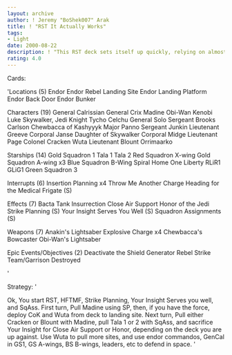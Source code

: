 ```yaml
---
layout: archive
author: ! Jeremy "BoShek007" Arak
title: ! "RST It Actually Works"
tags:
- Light
date: 2000-08-22
description: ! "This RST deck sets itself up quickly, relying on almost no cards in your hand, with control of Endor"
rating: 4.0
---
```

Cards: 

'Locations (5)
Endor
Endor Rebel Landing Site
Endor Landing Platform
Endor Back Door
Endor Bunker

Characters (19)
General Calrissian
General Crix Madine
Obi-Wan Kenobi
Luke Skywalker, Jedi Knight
Tycho Celchu
General Solo
Sergeant Brooks Carlson
Chewbacca of Kashyyyk
Major Panno
Sergeant Junkin
Lieutenant Greeve
Corporal Janse
Daughter of Skywalker
Corporal Midge
Lieutenant Page
Colonel Cracken
Wuta
Lieutenant Blount
Orrimaarko

Starships (14)
Gold Squadron 1
Tala 1
Tala 2
Red Squadron X-wing
Gold Squadron A-wing x3
Blue Squadron B-Wing
Spiral
Home One
Liberty
RLiR1
GLiG1
Green Squadron 3

Interrupts (6)
Insertion Planning x4
Throw Me Another Charge
Heading for the Medical Frigate (S)

Effects (7)
Bacta Tank
Insurrection
Close Air Support
Honor of the Jedi
Strike Planning (S)
Your Insight Serves You Well (S)
Squadron Assignments (S)


Weapons (7)
Anakin's Lightsaber
Explosive Charge x4
Chewbacca's Bowcaster
Obi-Wan's Lightsaber

Epic Events/Objectives (2)
Deactivate the Shield Generator
Rebel Strike Team/Garrison Destroyed




'

Strategy: '

Ok, You start RST, HFTMF, Strike Planning, Your
Insight Serves you well, and SqAss. First turn,
Pull Madine using SP, then, if you have the force,
 deploy CoK and Wuta from deck to landing site.
Next turn, Pull either Cracken or Blount with
Madine, pull Tala 1 or 2 with SqAss, and sacrifice Your Insight for
Close Air Support or Honor, depending on the deck
you are up against. Use Wuta to pull more sites,
and use endor commandos, GenCal in GS1, GS A-wings,
BS B-wings, leaders, etc to defend in space. '